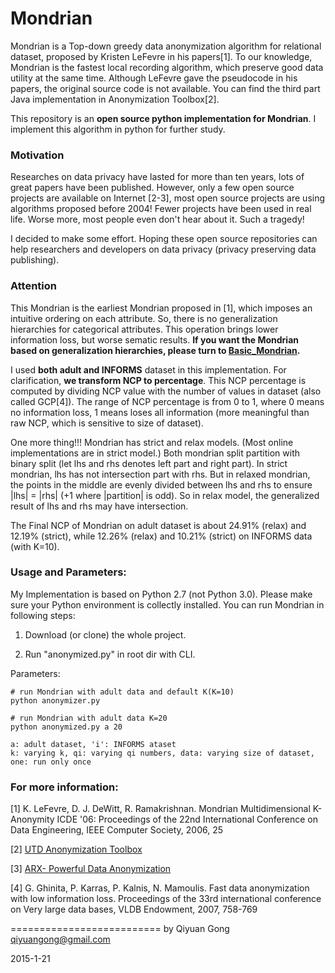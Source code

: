 Mondrian
===========================
Mondrian is a Top-down greedy data anonymization algorithm for relational dataset, proposed by Kristen LeFevre in his papers[1]. To our knowledge, Mondrian is the fastest local recording algorithm, which preserve good data utility at the same time. Although LeFevre gave the pseudocode in his papers, the original source code is not available. You can find the third part Java implementation in Anonymization Toolbox[2].

This repository is an **open source python implementation for Mondrian**. I implement this algorithm in python for further study.

### Motivation 
Researches on data privacy have lasted for more than ten years, lots of great papers have been published. However, only a few open source projects are available on Internet [2-3], most open source projects are using algorithms proposed before 2004! Fewer projects have been used in real life. Worse more, most people even don't hear about it. Such a tragedy! 

I decided to make some effort. Hoping these open source repositories can help researchers and developers on data privacy (privacy preserving data publishing).

### Attention

This Mondrian is the earliest Mondrian proposed in [1], which imposes an intuitive ordering on each attribute. So, there is no generalization hierarchies for categorical attributes. This operation brings lower information loss, but worse sematic results. **If you want the Mondrian based on generalization hierarchies, please turn to [Basic_Mondrian](https://github.com/qiyuangong/Basic_Mondrian).**

I used **both adult and INFORMS** dataset in this implementation. For clarification, **we transform NCP to percentage**. This NCP percentage is computed by dividing NCP value with the number of values in dataset (also called GCP[4]). The range of NCP percentage is from 0 to 1, where 0 means no information loss, 1 means loses all information (more meaningful than raw NCP, which is sensitive to size of dataset). 

One more thing!!! Mondrian has strict and relax models. (Most online implementations are in strict model.) Both mondrian split partition with binary split (let lhs and rhs denotes left part and right part). In strict mondrian, lhs has not intersection part with rhs. But in relaxed mondrian, the points in the middle are evenly divided between lhs and rhs to ensure |lhs| = |rhs| (+1 where |partition| is odd). So in relax model, the generalized result of lhs and rhs may have intersection. 

The Final NCP of Mondrian on adult dataset is about 24.91% (relax) and 12.19% (strict), while 12.26% (relax) and 10.21% (strict) on INFORMS data (with K=10).


### Usage and Parameters:
My Implementation is based on Python 2.7 (not Python 3.0). Please make sure your Python environment is collectly installed. You can run Mondrian in following steps: 

1) Download (or clone) the whole project. 

2) Run "anonymized.py" in root dir with CLI.

Parameters:

	# run Mondrian with adult data and default K(K=10)
	python anonymizer.py 
	
	# run Mondrian with adult data K=20
	python anonymized.py a 20

	a: adult dataset, 'i': INFORMS ataset
	k: varying k, qi: varying qi numbers, data: varying size of dataset, one: run only once


### For more information:
[1] K. LeFevre, D. J. DeWitt, R. Ramakrishnan. Mondrian Multidimensional K-Anonymity ICDE '06: Proceedings of the 22nd International Conference on Data Engineering, IEEE Computer Society, 2006, 25

[2] [UTD Anonymization Toolbox](http://cs.utdallas.edu/dspl/cgi-bin/toolbox/index.php?go=home)

[3] [ARX- Powerful Data Anonymization](https://github.com/arx-deidentifier/arx)

[4] G. Ghinita, P. Karras, P. Kalnis, N. Mamoulis. Fast data anonymization with low information loss. Proceedings of the 33rd international conference on Very large data bases, VLDB Endowment, 2007, 758-769

==========================
by Qiyuan Gong
qiyuangong@gmail.com

2015-1-21
